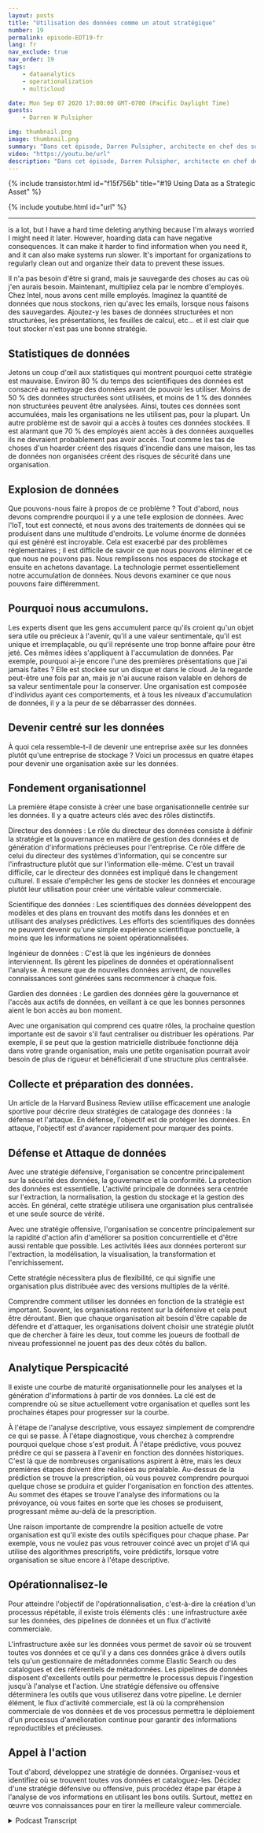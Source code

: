 ```yaml
---
layout: posts
title: "Utilisation des données comme un atout stratégique"
number: 19
permalink: episode-EDT19-fr
lang: fr
nav_exclude: true
nav_order: 19
tags:
    - dataanalytics
    - operationalization
    - multicloud

date: Mon Sep 07 2020 17:00:00 GMT-0700 (Pacific Daylight Time)
guests:
    - Darren W Pulsipher

img: thumbnail.png
image: thumbnail.png
summary: "Dans cet épisode, Darren Pulsipher, architecte en chef des solutions chez Intel pour le secteur public, explore comment les organisations peuvent passer d'une simple accumulation de données à leur utilisation en tant qu'actif stratégique."
video: "https://youtu.be/url"
description: "Dans cet épisode, Darren Pulsipher, architecte en chef des solutions chez Intel pour le secteur public, explore comment les organisations peuvent passer d'une simple accumulation de données à leur utilisation en tant qu'actif stratégique."
---
```


<div>
{% include transistor.html id="f15f756b" title="#19 Using Data as a Strategic Asset" %}

{% include youtube.html id="url" %}
</div>

---

is a lot, but I have a hard time deleting anything because I'm always worried I might need it later. However, hoarding data can have negative consequences. It can make it harder to find information when you need it, and it can also make systems run slower. It's important for organizations to regularly clean out and organize their data to prevent these issues.

Il n'a pas besoin d'être si grand, mais je sauvegarde des choses au cas où j'en aurais besoin. Maintenant, multipliez cela par le nombre d'employés. Chez Intel, nous avons cent mille employés. Imaginez la quantité de données que nous stockons, rien qu'avec les emails, lorsque nous faisons des sauvegardes. Ajoutez-y les bases de données structurées et non structurées, les présentations, les feuilles de calcul, etc... et il est clair que tout stocker n'est pas une bonne stratégie.

## Statistiques de données

Jetons un coup d'œil aux statistiques qui montrent pourquoi cette stratégie est mauvaise. Environ 80 % du temps des scientifiques des données est consacré au nettoyage des données avant de pouvoir les utiliser. Moins de 50 % des données structurées sont utilisées, et moins de 1 % des données non structurées peuvent être analysées. Ainsi, toutes ces données sont accumulées, mais les organisations ne les utilisent pas, pour la plupart. Un autre problème est de savoir qui a accès à toutes ces données stockées. Il est alarmant que 70 % des employés aient accès à des données auxquelles ils ne devraient probablement pas avoir accès. Tout comme les tas de choses d'un hoarder créent des risques d'incendie dans une maison, les tas de données non organisées créent des risques de sécurité dans une organisation.

## Explosion de données

Que pouvons-nous faire à propos de ce problème ? Tout d'abord, nous devons comprendre pourquoi il y a une telle explosion de données. Avec l'IoT, tout est connecté, et nous avons des traitements de données qui se produisent dans une multitude d'endroits. Le volume énorme de données qui est généré est incroyable. Cela est exacerbé par des problèmes réglementaires ; il est difficile de savoir ce que nous pouvons éliminer et ce que nous ne pouvons pas. Nous remplissons nos espaces de stockage et ensuite en achetons davantage. La technologie permet essentiellement notre accumulation de données. Nous devons examiner ce que nous pouvons faire différemment.

## Pourquoi nous accumulons.

Les experts disent que les gens accumulent parce qu'ils croient qu'un objet sera utile ou précieux à l'avenir, qu'il a une valeur sentimentale, qu'il est unique et irremplaçable, ou qu'il représente une trop bonne affaire pour être jeté. Ces mêmes idées s'appliquent à l'accumulation de données. Par exemple, pourquoi ai-je encore l'une des premières présentations que j'ai jamais faites ? Elle est stockée sur un disque et dans le cloud. Je la regarde peut-être une fois par an, mais je n'ai aucune raison valable en dehors de sa valeur sentimentale pour la conserver. Une organisation est composée d'individus ayant ces comportements, et à tous les niveaux d'accumulation de données, il y a la peur de se débarrasser des données.

## Devenir centré sur les données

À quoi cela ressemble-t-il de devenir une entreprise axée sur les données plutôt qu'une entreprise de stockage ? Voici un processus en quatre étapes pour devenir une organisation axée sur les données.

## Fondement organisationnel

La première étape consiste à créer une base organisationnelle centrée sur les données. Il y a quatre acteurs clés avec des rôles distinctifs.

Directeur des données : Le rôle du directeur des données consiste à définir la stratégie et la gouvernance en matière de gestion des données et de génération d'informations précieuses pour l'entreprise. Ce rôle diffère de celui du directeur des systèmes d'information, qui se concentre sur l'infrastructure plutôt que sur l'information elle-même. C'est un travail difficile, car le directeur des données est impliqué dans le changement culturel. Il essaie d'empêcher les gens de stocker les données et encourage plutôt leur utilisation pour créer une véritable valeur commerciale.

Scientifique des données : Les scientifiques des données développent des modèles et des plans en trouvant des motifs dans les données et en utilisant des analyses prédictives. Les efforts des scientifiques des données ne peuvent devenir qu'une simple expérience scientifique ponctuelle, à moins que les informations ne soient opérationnalisées.

Ingénieur de données : C'est là que les ingénieurs de données interviennent. Ils gèrent les pipelines de données et opérationnalisent l'analyse. À mesure que de nouvelles données arrivent, de nouvelles connaissances sont générées sans recommencer à chaque fois.

Gardien des données : Le gardien des données gère la gouvernance et l'accès aux actifs de données, en veillant à ce que les bonnes personnes aient le bon accès au bon moment.

Avec une organisation qui comprend ces quatre rôles, la prochaine question importante est de savoir s'il faut centraliser ou distribuer les opérations. Par exemple, il se peut que la gestion matricielle distribuée fonctionne déjà dans votre grande organisation, mais une petite organisation pourrait avoir besoin de plus de rigueur et bénéficierait d'une structure plus centralisée.

## Collecte et préparation des données.

Un article de la Harvard Business Review utilise efficacement une analogie sportive pour décrire deux stratégies de catalogage des données : la défense et l'attaque. En défense, l'objectif est de protéger les données. En attaque, l'objectif est d'avancer rapidement pour marquer des points.

## Défense et Attaque de données

Avec une stratégie défensive, l'organisation se concentre principalement sur la sécurité des données, la gouvernance et la conformité. La protection des données est essentielle. L'activité principale de données sera centrée sur l'extraction, la normalisation, la gestion du stockage et la gestion des accès. En général, cette stratégie utilisera une organisation plus centralisée et une seule source de vérité.

Avec une stratégie offensive, l'organisation se concentre principalement sur la rapidité d'action afin d'améliorer sa position concurrentielle et d'être aussi rentable que possible. Les activités liées aux données porteront sur l'extraction, la modélisation, la visualisation, la transformation et l'enrichissement.

Cette stratégie nécessitera plus de flexibilité, ce qui signifie une organisation plus distribuée avec des versions multiples de la vérité.

Comprendre comment utiliser les données en fonction de la stratégie est important. Souvent, les organisations restent sur la défensive et cela peut être déroutant. Bien que chaque organisation ait besoin d'être capable de défendre et d'attaquer, les organisations doivent choisir une stratégie plutôt que de chercher à faire les deux, tout comme les joueurs de football de niveau professionnel ne jouent pas des deux côtés du ballon.

## Analytique Perspicacité

Il existe une courbe de maturité organisationnelle pour les analyses et la génération d'informations à partir de vos données. La clé est de comprendre où se situe actuellement votre organisation et quelles sont les prochaines étapes pour progresser sur la courbe.

À l'étape de l'analyse descriptive, vous essayez simplement de comprendre ce qui se passe. À l'étape diagnostique, vous cherchez à comprendre pourquoi quelque chose s'est produit. À l'étape prédictive, vous pouvez prédire ce qui se passera à l'avenir en fonction des données historiques. C'est là que de nombreuses organisations aspirent à être, mais les deux premières étapes doivent être réalisées au préalable. Au-dessus de la prédiction se trouve la prescription, où vous pouvez comprendre pourquoi quelque chose se produira et guider l'organisation en fonction des attentes. Au sommet des étapes se trouve l'analyse des informations ou la prévoyance, où vous faites en sorte que les choses se produisent, progressant même au-delà de la prescription.

Une raison importante de comprendre la position actuelle de votre organisation est qu'il existe des outils spécifiques pour chaque phase. Par exemple, vous ne voulez pas vous retrouver coincé avec un projet d'IA qui utilise des algorithmes prescriptifs, voire prédictifs, lorsque votre organisation se situe encore à l'étape descriptive.

## Opérationnalisez-le

Pour atteindre l'objectif de l'opérationnalisation, c'est-à-dire la création d'un processus répétable, il existe trois éléments clés : une infrastructure axée sur les données, des pipelines de données et un flux d'activité commerciale.

L'infrastructure axée sur les données vous permet de savoir où se trouvent toutes vos données et ce qu'il y a dans ces données grâce à divers outils tels qu'un gestionnaire de métadonnées comme Elastic Search ou des catalogues et des référentiels de métadonnées. Les pipelines de données disposent d'excellents outils pour permettre le processus depuis l'ingestion jusqu'à l'analyse et l'action. Une stratégie défensive ou offensive déterminera les outils que vous utiliserez dans votre pipeline. Le dernier élément, le flux d'activité commerciale, est là où la compréhension commerciale de vos données et de vos processus permettra le déploiement d'un processus d'amélioration continue pour garantir des informations reproductibles et précieuses.

## Appel à l'action

Tout d'abord, développez une stratégie de données. Organisez-vous et identifiez où se trouvent toutes vos données et cataloguez-les. Décidez d'une stratégie défensive ou offensive, puis procédez étape par étape à l'analyse de vos informations en utilisant les bons outils. Surtout, mettez en œuvre vos connaissances pour en tirer la meilleure valeur commerciale.



<details>
<summary> Podcast Transcript </summary>

<p></p>

</details>

